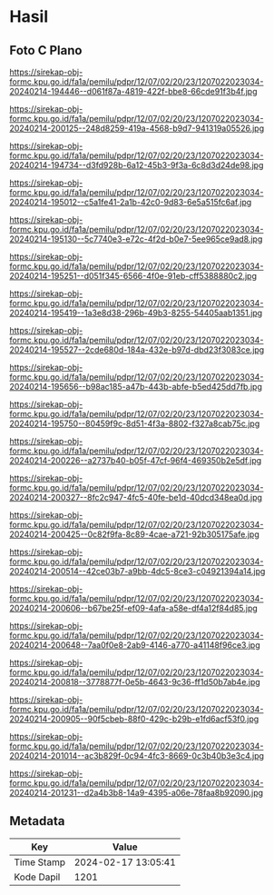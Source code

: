 # Hasil

## Foto C Plano

https://sirekap-obj-formc.kpu.go.id/fa1a/pemilu/pdpr/12/07/02/20/23/1207022023034-20240214-194446--d061f87a-4819-422f-bbe8-66cde91f3b4f.jpg

https://sirekap-obj-formc.kpu.go.id/fa1a/pemilu/pdpr/12/07/02/20/23/1207022023034-20240214-200125--248d8259-419a-4568-b9d7-941319a05526.jpg

https://sirekap-obj-formc.kpu.go.id/fa1a/pemilu/pdpr/12/07/02/20/23/1207022023034-20240214-194734--d3fd928b-6a12-45b3-9f3a-6c8d3d24de98.jpg

https://sirekap-obj-formc.kpu.go.id/fa1a/pemilu/pdpr/12/07/02/20/23/1207022023034-20240214-195012--c5a1fe41-2a1b-42c0-9d83-6e5a515fc6af.jpg

https://sirekap-obj-formc.kpu.go.id/fa1a/pemilu/pdpr/12/07/02/20/23/1207022023034-20240214-195130--5c7740e3-e72c-4f2d-b0e7-5ee965ce9ad8.jpg

https://sirekap-obj-formc.kpu.go.id/fa1a/pemilu/pdpr/12/07/02/20/23/1207022023034-20240214-195251--d051f345-6566-4f0e-91eb-cff5388880c2.jpg

https://sirekap-obj-formc.kpu.go.id/fa1a/pemilu/pdpr/12/07/02/20/23/1207022023034-20240214-195419--1a3e8d38-296b-49b3-8255-54405aab1351.jpg

https://sirekap-obj-formc.kpu.go.id/fa1a/pemilu/pdpr/12/07/02/20/23/1207022023034-20240214-195527--2cde680d-184a-432e-b97d-dbd23f3083ce.jpg

https://sirekap-obj-formc.kpu.go.id/fa1a/pemilu/pdpr/12/07/02/20/23/1207022023034-20240214-195656--b98ac185-a47b-443b-abfe-b5ed425dd7fb.jpg

https://sirekap-obj-formc.kpu.go.id/fa1a/pemilu/pdpr/12/07/02/20/23/1207022023034-20240214-195750--80459f9c-8d51-4f3a-8802-f327a8cab75c.jpg

https://sirekap-obj-formc.kpu.go.id/fa1a/pemilu/pdpr/12/07/02/20/23/1207022023034-20240214-200226--a2737b40-b05f-47cf-96f4-469350b2e5df.jpg

https://sirekap-obj-formc.kpu.go.id/fa1a/pemilu/pdpr/12/07/02/20/23/1207022023034-20240214-200327--8fc2c947-4fc5-40fe-be1d-40dcd348ea0d.jpg

https://sirekap-obj-formc.kpu.go.id/fa1a/pemilu/pdpr/12/07/02/20/23/1207022023034-20240214-200425--0c82f9fa-8c89-4cae-a721-92b305175afe.jpg

https://sirekap-obj-formc.kpu.go.id/fa1a/pemilu/pdpr/12/07/02/20/23/1207022023034-20240214-200514--42ce03b7-a9bb-4dc5-8ce3-c04921394a14.jpg

https://sirekap-obj-formc.kpu.go.id/fa1a/pemilu/pdpr/12/07/02/20/23/1207022023034-20240214-200606--b67be25f-ef09-4afa-a58e-df4a12f84d85.jpg

https://sirekap-obj-formc.kpu.go.id/fa1a/pemilu/pdpr/12/07/02/20/23/1207022023034-20240214-200648--7aa0f0e8-2ab9-4146-a770-a41148f96ce3.jpg

https://sirekap-obj-formc.kpu.go.id/fa1a/pemilu/pdpr/12/07/02/20/23/1207022023034-20240214-200818--3778877f-0e5b-4643-9c36-ff1d50b7ab4e.jpg

https://sirekap-obj-formc.kpu.go.id/fa1a/pemilu/pdpr/12/07/02/20/23/1207022023034-20240214-200905--90f5cbeb-88f0-429c-b29b-e1fd6acf53f0.jpg

https://sirekap-obj-formc.kpu.go.id/fa1a/pemilu/pdpr/12/07/02/20/23/1207022023034-20240214-201014--ac3b829f-0c94-4fc3-8669-0c3b40b3e3c4.jpg

https://sirekap-obj-formc.kpu.go.id/fa1a/pemilu/pdpr/12/07/02/20/23/1207022023034-20240214-201231--d2a4b3b8-14a9-4395-a06e-78faa8b92090.jpg


## Metadata

| Key        | Value               |
| ---------- | ------------------- |
| Time Stamp | 2024-02-17 13:05:41 |
| Kode Dapil | 1201                |




